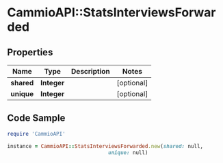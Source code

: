 # CammioAPI::StatsInterviewsForwarded

## Properties

Name | Type | Description | Notes
------------ | ------------- | ------------- | -------------
**shared** | **Integer** |  | [optional] 
**unique** | **Integer** |  | [optional] 

## Code Sample

```ruby
require 'CammioAPI'

instance = CammioAPI::StatsInterviewsForwarded.new(shared: null,
                                 unique: null)
```


